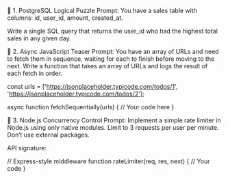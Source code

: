 💽 1. PostgreSQL Logical Puzzle
Prompt:
You have a sales table with columns: id, user_id, amount, created_at.

Write a single SQL query that returns the user_id who had the highest total sales in any given day.


🔁 2. Async JavaScript Teaser
Prompt:
You have an array of URLs and need to fetch them in sequence, waiting for each to finish before moving to the next. Write a function that takes an array of URLs and logs the result of each fetch in order.

const urls = ['https://jsonplaceholder.typicode.com/todos/1', 'https://jsonplaceholder.typicode.com/todos/2'];

async function fetchSequentially(urls) {
  // Your code here
}

🔄 3. Node.js Concurrency Control
Prompt:
Implement a simple rate limiter in Node.js using only native modules. Limit to 3 requests per user per minute. Don’t use external packages.

API signature:

// Express-style middleware
function rateLimiter(req, res, next) {
  // Your code
}
